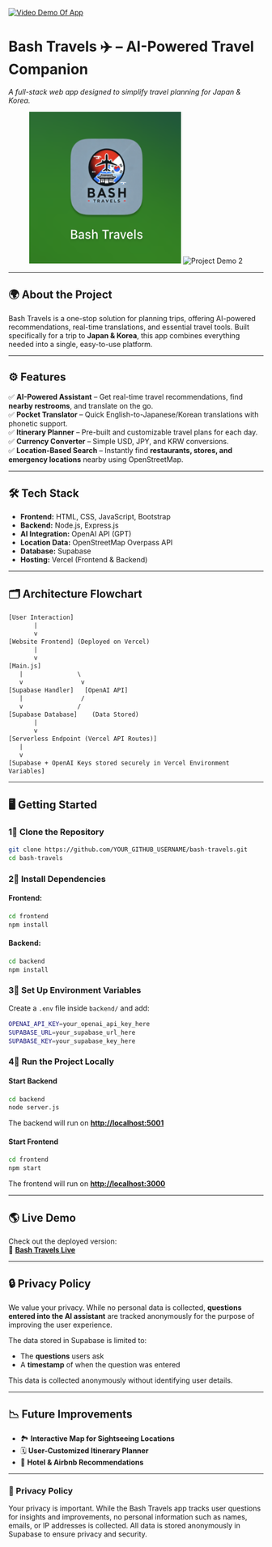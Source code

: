 [![Video Demo Of App](https://img.youtube.com/vi/rpbylbmUmYM/0.jpg)](https://www.youtube.com/watch?v=rpbylbmUmYM)


# **Bash Travels ✈️ – AI-Powered Travel Companion**

*A full-stack web app designed to simplify travel planning for Japan & Korea.*

<p align="center">
  <img src="frontend/projectDemo1.png" alt="Project Demo 1" width="300" height="300"/>
  <img src="frontend/projectDemo2.png" alt="Project Demo 2" width="500" height="300"/>
</p>

---

## **🌍 About the Project**

Bash Travels is a one-stop solution for planning trips, offering AI-powered recommendations, real-time translations, and essential travel tools. Built specifically for a trip to **Japan & Korea**, this app combines everything needed into a single, easy-to-use platform.

---

## **⚙️ Features**

✅ **AI-Powered Assistant** – Get real-time travel recommendations, find **nearby restrooms**, and translate on the go.  
✅ **Pocket Translator** – Quick English-to-Japanese/Korean translations with phonetic support.  
✅ **Itinerary Planner** – Pre-built and customizable travel plans for each day.  
✅ **Currency Converter** – Simple USD, JPY, and KRW conversions.  
✅ **Location-Based Search** – Instantly find **restaurants, stores, and emergency locations** nearby using OpenStreetMap.  

---

## **🛠️ Tech Stack**

- **Frontend:** HTML, CSS, JavaScript, Bootstrap  
- **Backend:** Node.js, Express.js  
- **AI Integration:** OpenAI API (GPT)  
- **Location Data:** OpenStreetMap Overpass API  
- **Database:** Supabase  
- **Hosting:** Vercel (Frontend & Backend)

---

## **🗂️ Architecture Flowchart**

```
[User Interaction]
       |
       v
[Website Frontend] (Deployed on Vercel)
       |
       v
[Main.js]
   |               \
   v                v
[Supabase Handler]   [OpenAI API]
   |                /
   v               /
[Supabase Database]    (Data Stored)
       |
       v
[Serverless Endpoint (Vercel API Routes)]
   |
   v
[Supabase + OpenAI Keys stored securely in Vercel Environment Variables]
```

---

## **🖥️ Getting Started**

### **1⃣ Clone the Repository**

```sh
git clone https://github.com/YOUR_GITHUB_USERNAME/bash-travels.git
cd bash-travels
```

### **2⃣ Install Dependencies**

#### Frontend:

```sh
cd frontend
npm install
```

#### Backend:

```sh
cd backend
npm install
```

### **3⃣ Set Up Environment Variables**

Create a `.env` file inside `backend/` and add:

```sh
OPENAI_API_KEY=your_openai_api_key_here
SUPABASE_URL=your_supabase_url_here
SUPABASE_KEY=your_supabase_key_here
```

### **4⃣ Run the Project Locally**

#### **Start Backend**

```sh
cd backend
node server.js
```

The backend will run on [**http://localhost:5001**](http://localhost:5001)

#### **Start Frontend**

```sh
cd frontend
npm start
```

The frontend will run on [**http://localhost:3000**](http://localhost:3000)

---

## **🌎 Live Demo**

Check out the deployed version:  
🔗 [**Bash Travels Live**](https://bash-travels.vercel.app/)

---

## **🔒 Privacy Policy**

We value your privacy. While no personal data is collected, **questions entered into the AI assistant** are tracked anonymously for the purpose of improving the user experience.  

The data stored in Supabase is limited to:  
- The **questions** users ask  
- A **timestamp** of when the question was entered  

This data is collected anonymously without identifying user details.  

---

## **📉 Future Improvements**

- 🏞️ **Interactive Map for Sightseeing Locations**  
- 🗓️ **User-Customized Itinerary Planner**  
- 🏨 **Hotel & Airbnb Recommendations**  

---

### **🔐 Privacy Policy**
Your privacy is important. While the Bash Travels app tracks user questions for insights and improvements, no personal information such as names, emails, or IP addresses is collected. All data is stored anonymously in Supabase to ensure privacy and security.
